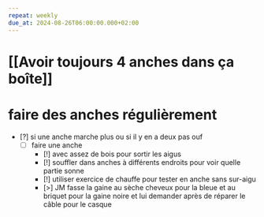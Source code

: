 ```yaml
---
repeat: weekly
due_at: 2024-08-26T06:00:00.000+02:00
---
```

# [[Avoir toujours 4 anches dans ça boîte]]
# faire des anches régulièrement
- [?] si une anche marche plus ou si il y en a deux pas ouf
	- [ ] faire une anche
		- [!] avec assez de bois pour sortir les aigus
		- [!] souffler dans anches à différents endroits pour voir quelle partie sonne
		- [!] utiliser exercice de chauffe pour tester en anche sans sur-aigu
		- [>] JM fasse la gaine au sèche cheveux pour la bleue et au briquet pour la gaine noire et lui demander après de réparer le câble pour le casque